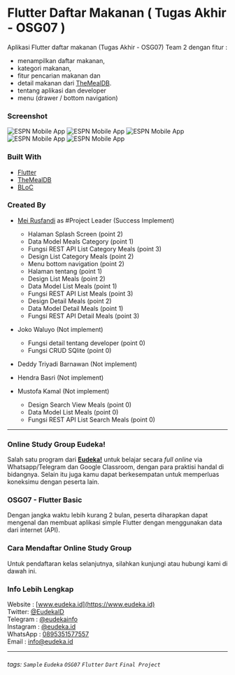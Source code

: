 # Flutter Daftar Makanan ( Tugas Akhir - OSG07 )
Aplikasi Flutter daftar makanan (Tugas Akhir - OSG07) Team 2 dengan fitur : 
- menampilkan daftar makanan, 
- kategori makanan, 
- fitur pencarian makanan dan 
- detail makanan dari [TheMealDB](https://www.themealdb.com/api.php).
- tentang aplikasi dan developer
- menu (drawer / bottom navigation)

### Screenshot
![ESPN Mobile App](http://res.meirusfandi.com/assets/images/eudeka/final/list_categories.jpg)
![ESPN Mobile App](http://res.meirusfandi.com/assets/images/eudeka/final/list_meals.jpg)
![ESPN Mobile App](http://res.meirusfandi.com/assets/images/eudeka/final/detail_meals.jpg)
![ESPN Mobile App](http://res.meirusfandi.com/assets/images/eudeka/final/about_us.jpg)
![ESPN Mobile App](http://res.meirusfandi.com/assets/images/eudeka/final/about_us_2.jpg)

### Built With
- [Flutter](https://flutter.dev)
- [TheMealDB](https://www.themealdb.com/api.php)
- [BLoC](https://pub.dev/packages/bloc)

### Created By
- [Mei Rusfandi](https://meirusfandi.com) as #Project Leader (Success Implement)
    - Halaman Splash Screen (point 2)
    - Data Model Meals Category (point 1)
    - Fungsi REST API List Category Meals (point 3)
    - Design List Category Meals (point 2)
    - Menu bottom navigation (point 2)
    - Halaman tentang (point 1)
    - Design List Meals (point 2)
    - Data Model List Meals (point 1)
    - Fungsi REST API List Meals (point 3)
    - Design Detail Meals (point 2)
    - Data Model Detail Meals (point 1)
    - Fungsi REST API Detail Meals (point 3)
    
- Joko Waluyo (Not implement)
    - Fungsi detail tentang developer (point 0) 
    - Fungsi CRUD SQlite (point 0)
- Deddy Triyadi Barnawan (Not implement)
- Hendra Basri (Not implement) 
- Mustofa Kamal (Not implement)
    - Design Search View Meals (point 0)
    - Data Model List Meals (point 0)
    - Fungsi REST API List Search Meals (point 0)

---

### Online Study Group Eudeka!
Salah satu program dari [**Eudeka!**](https://www.eudeka.id) untuk belajar secara _full online_ via Whatsapp/Telegram dan Google Classroom, dengan para praktisi handal di bidangnya. Selain itu juga kamu dapat berkesempatan untuk memperluas koneksimu dengan peserta lain.

### OSG07 - Flutter Basic
Dengan jangka waktu lebih kurang 2 bulan, peserta diharapkan dapat mengenal dan membuat aplikasi simple Flutter dengan menggunakan data dari internet (API).

### Cara Mendaftar Online Study Group
Untuk pendaftaran kelas selanjutnya, silahkan kunjungi atau hubungi kami di dawah ini.

### Info Lebih Lengkap
Website : [www.eudeka.id](https://www.eudeka.id)  
Twitter: [@EudekaID](https://twitter.com/EudekaID)  
Telegram : [@eudekainfo](https://t.me/eudekainfo)  
Instagram : [@eudeka.id](https://instagram.com/eudeka.id)  
WhatsApp : [0895351577557](https://wa.me/62895351577557)  
Email : [info@eudeka.id](mailto:info@eudeka.id)  

---

###### tags: `Sample` `Eudeka` `OSG07` `Flutter` `Dart` `Final Project`
